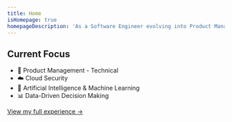```yaml
---
title: Home
isHomepage: true
homepageDescription: 'As a Software Engineer evolving into Product Management, I specialize in developing cutting-edge AI/ML solutions with a strong focus on security. Currently enhancing my business acumen through an MBA at the University of Washington Foster School of Business, I combine deep technical knowledge with strategic thinking to build secure, scalable products. My experience spans leading various efforts on cross-functional teams, architecting org-wide security solutions, and delivering high-impact products that prioritize both innovation and security.'
---
```


## Current Focus
- 🎯 Product Management - Technical
- ☁️ Cloud Security
- 🤖 Artificial Intelligence & Machine Learning
- 📊 Data-Driven Decision Making

[View my full experience →](/experience)

